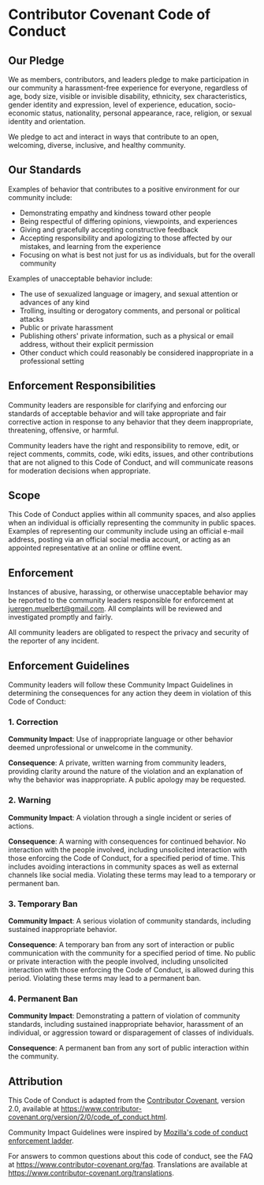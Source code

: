 # Contributor Covenant Code of Conduct

## Our Pledge

We as members, contributors, and leaders pledge to make participation in our community a
harassment-free experience for everyone, regardless of age, body size, visible or
invisible disability, ethnicity, sex characteristics, gender identity and expression,
level of experience, education, socio-economic status, nationality, personal appearance,
race, religion, or sexual identity and orientation.

We pledge to act and interact in ways that contribute to an open, welcoming, diverse,
inclusive, and healthy community.

## Our Standards

Examples of behavior that contributes to a positive environment for our community
include:

-   Demonstrating empathy and kindness toward other people
-   Being respectful of differing opinions, viewpoints, and experiences
-   Giving and gracefully accepting constructive feedback
-   Accepting responsibility and apologizing to those affected by our mistakes, and
    learning from the experience
-   Focusing on what is best not just for us as individuals, but for the overall
    community

Examples of unacceptable behavior include:

-   The use of sexualized language or imagery, and sexual attention or advances of any
    kind
-   Trolling, insulting or derogatory comments, and personal or political attacks
-   Public or private harassment
-   Publishing others' private information, such as a physical or email address, without
    their explicit permission
-   Other conduct which could reasonably be considered inappropriate in a professional
    setting

## Enforcement Responsibilities

Community leaders are responsible for clarifying and enforcing our standards of
acceptable behavior and will take appropriate and fair corrective action in response to
any behavior that they deem inappropriate, threatening, offensive, or harmful.

Community leaders have the right and responsibility to remove, edit, or reject comments,
commits, code, wiki edits, issues, and other contributions that are not aligned to this
Code of Conduct, and will communicate reasons for moderation decisions when appropriate.

## Scope

This Code of Conduct applies within all community spaces, and also applies when an
individual is officially representing the community in public spaces. Examples of
representing our community include using an official e-mail address, posting via an
official social media account, or acting as an appointed representative at an online or
offline event.

## Enforcement

Instances of abusive, harassing, or otherwise unacceptable behavior may be reported to
the community leaders responsible for enforcement at juergen.muelbert@gmail.com. All
complaints will be reviewed and investigated promptly and fairly.

All community leaders are obligated to respect the privacy and security of the reporter
of any incident.

## Enforcement Guidelines

Community leaders will follow these Community Impact Guidelines in determining the
consequences for any action they deem in violation of this Code of Conduct:

### 1. Correction

**Community Impact**: Use of inappropriate language or other behavior deemed
unprofessional or unwelcome in the community.

**Consequence**: A private, written warning from community leaders, providing clarity
around the nature of the violation and an explanation of why the behavior was
inappropriate. A public apology may be requested.

### 2. Warning

**Community Impact**: A violation through a single incident or series of actions.

**Consequence**: A warning with consequences for continued behavior. No interaction with
the people involved, including unsolicited interaction with those enforcing the Code of
Conduct, for a specified period of time. This includes avoiding interactions in
community spaces as well as external channels like social media. Violating these terms
may lead to a temporary or permanent ban.

### 3. Temporary Ban

**Community Impact**: A serious violation of community standards, including sustained
inappropriate behavior.

**Consequence**: A temporary ban from any sort of interaction or public communication
with the community for a specified period of time. No public or private interaction with
the people involved, including unsolicited interaction with those enforcing the Code of
Conduct, is allowed during this period. Violating these terms may lead to a permanent
ban.

### 4. Permanent Ban

**Community Impact**: Demonstrating a pattern of violation of community standards,
including sustained inappropriate behavior, harassment of an individual, or aggression
toward or disparagement of classes of individuals.

**Consequence**: A permanent ban from any sort of public interaction within the
community.

## Attribution

This Code of Conduct is adapted from the [Contributor Covenant][homepage], version 2.0,
available at <https://www.contributor-covenant.org/version/2/0/code_of_conduct.html>.

Community Impact Guidelines were inspired by
[Mozilla's code of conduct enforcement ladder](https://github.com/mozilla/diversity).

[homepage]: https://www.contributor-covenant.org

For answers to common questions about this code of conduct, see the FAQ at
<https://www.contributor-covenant.org/faq>. Translations are available at
<https://www.contributor-covenant.org/translations>.